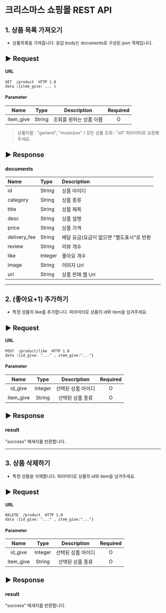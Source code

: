 # 크리스마스 쇼핑몰 REST API

## 1. 상품 목록 가져오기
- 상품목록을 가져옵니다. 응답 body는 documents로 구성된 json 객체입니다.
## ▶ Request

#### URL

```
GET  /product  HTTP 1.0
data :{item_give: ... }
```

#### Parameter

| Name | Type |  Description  | Required |
| :----: | :----: |:-------------:| :--------: |
|  item_give  | String  | 조회를 원하는 상품 이름 |    O     |
> 상품이름 : "garland", "musicbox" / 
> 모든 상품 조회 : "all" 파라미터로 요청해주세요. 

## ▶ Response
### documents

| Name         |  Type  | Description              |
|:-------------|:------|:-------------------------|
| id           | String | 상품 아이디                   |
| category     | String | 상품 종류                    |
| title        | String | 상품 제목                    |
| desc         | String | 상품 설명                    |
| price        | String | 상품 가격                    |
| delivery_fee | String | 배달 요금(요금이 없으면 "별도표시"로 반환 |
| review       | String | 리뷰 개수                    |
| like         | Integer | 좋아요 개수                   |
| image        | String | 이미지 Url                  |
| url          | String | 상품 판매 웹 Url              |

---

## 2. (좋아요+1) 추가하기
- 특정 상품의 like를 추가합니다. 파라미터로 상품의 id와 item을 넘겨주세요.
## ▶ Request

#### URL

```
POST  /product/like  HTTP 1.0
data :{id_give: "..." , item_give:"..."}
```

#### Parameter

| Name |  Type   | Description | Required |
|:----:|:-------:|:-----------:|:--------:|
|  id_give  | Integer | 선택된 상품 아이디  |    O     |
|  item_give  | String  |  선택된 상품 종류  |    O     |

## ▶ Response
### result
"success" 메세지를 반환합니다.

---

## 3. 상품 삭제하기
- 특정 상품을 삭제합니다. 파라미터로 상품의 id와 item을 넘겨주세요.
## ▶ Request

#### URL

```
DELETE  /product  HTTP 1.0
data :{id_give: "..." , item_give:"..."}
```

#### Parameter

| Name | Type | Description | Required |
|:----:|:----:|:-----------:|:--------:|
|  id_give  |   Integer   | 선택된 상품 아이디 |    O     |
|  item_give  | String  |  선택된 상품 종류  |    O     |

## ▶ Response
### result
"success" 메세지를 반환합니다.

